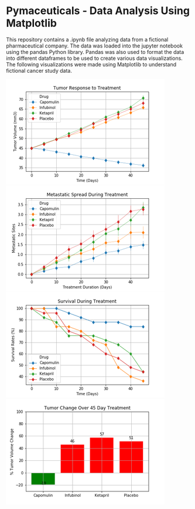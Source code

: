 # Pymaceuticals - Data Analysis Using Matplotlib

This repository contains a .ipynb file analyzing data from a fictional pharmaceutical company.  The data was loaded into the jupyter notebook using the pandas Python library.  Pandas was also used to format the data into different dataframes to be used to create various data visualizations.  The following visualizations were made using Matplotlib to understand fictional cancer study data.

![Tumor Response to Treatment](Pymaceuticals/plots/Tumor_Response.png)
![Metastatic Spread During Treatment](Pymaceuticals/plots/Metastatic_Spread.png)
![Survival During Treatment](Pymaceuticals/plots/Survival_Rates.png)
![Tumor Change Over 45 Day Treatment](Pymaceuticals/plots/Percent_Tumor_Change.png)
